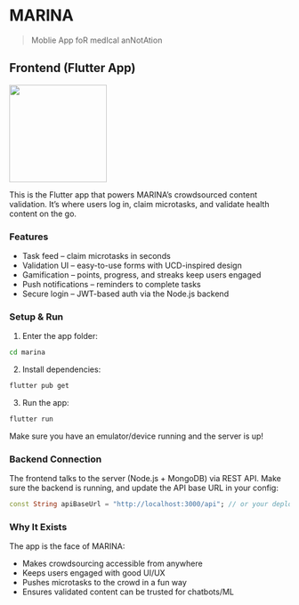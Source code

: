 # MARINA

> Moblie App foR medIcal anNotAtion

## Frontend (Flutter App)

<img src="https://camo.githubusercontent.com/c50973c15fc0e039a8d8639e8ed00b33a15e048f2f02bedcec9c7fd4688a9489/68747470733a2f2f73746f726167652e676f6f676c65617069732e636f6d2f636d732d73746f726167652d6275636b65742f63383233653533623361316137623064333661392e706e67" height="175">

This is the Flutter app that powers MARINA’s crowdsourced content validation. It’s where users log in, claim microtasks, and validate health content on the go.

### Features

- Task feed – claim microtasks in seconds
- Validation UI – easy-to-use forms with UCD-inspired design
- Gamification – points, progress, and streaks keep users engaged
- Push notifications – reminders to complete tasks
- Secure login – JWT-based auth via the Node.js backend

### Setup & Run

1. Enter the app folder:

```bash
cd marina
```

2. Install dependencies:

```bash
flutter pub get
```

3. Run the app:

```bash
flutter run
```

Make sure you have an emulator/device running and the server is up!

### Backend Connection

The frontend talks to the server (Node.js + MongoDB) via REST API.
Make sure the backend is running, and update the API base URL in your config:

```dart
const String apiBaseUrl = "http://localhost:3000/api"; // or your deployed server
```

### Why It Exists

The app is the face of MARINA:

- Makes crowdsourcing accessible from anywhere
- Keeps users engaged with good UI/UX
- Pushes microtasks to the crowd in a fun way
- Ensures validated content can be trusted for chatbots/ML
